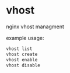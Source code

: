 vhost
=====

nginx vhost managment


example usage:
```bash
vhost list
vhost create
vhost enable
vhost disable
```